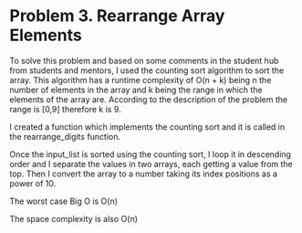 # Problem 3. Rearrange Array Elements

To solve this problem and based on some comments in the student hub from students and mentors, I used the counting sort
 algorithm to sort the array. This algorithm has a runtime complexity of O(n + k) being n the number of elements in 
 the array and k being the range in which the elements of the array are. According to the description of the problem
  the range is [0,9] therefore k is 9. 

I created a function which implements the counting sort and it is called in the rearrange_digits function.

Once the input_list is sorted using the counting sort, I loop it in descending order and I separate the values 
in two arrays, each getting a value from the top.
Then I convert the array to a number taking its index positions as a power of 10.

The worst case Big O is O(n)

The space complexity is also O(n)


 
 